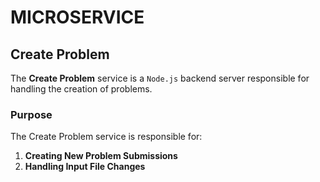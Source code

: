 # MICROSERVICE

## Create Problem

The **Create Problem** service is a `Node.js` backend server responsible for handling the creation of problems. 

### Purpose

The Create Problem service is responsible for:

1. **Creating New Problem Submissions**
2. **Handling Input File Changes**
